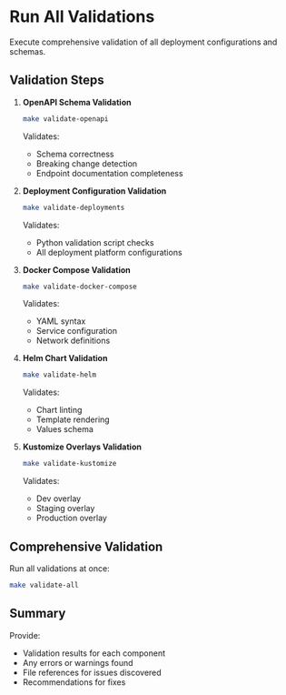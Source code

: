 # Run All Validations

Execute comprehensive validation of all deployment configurations and schemas.

## Validation Steps

1. **OpenAPI Schema Validation**
   ```bash
   make validate-openapi
   ```
   Validates:
   - Schema correctness
   - Breaking change detection
   - Endpoint documentation completeness

2. **Deployment Configuration Validation**
   ```bash
   make validate-deployments
   ```
   Validates:
   - Python validation script checks
   - All deployment platform configurations

3. **Docker Compose Validation**
   ```bash
   make validate-docker-compose
   ```
   Validates:
   - YAML syntax
   - Service configuration
   - Network definitions

4. **Helm Chart Validation**
   ```bash
   make validate-helm
   ```
   Validates:
   - Chart linting
   - Template rendering
   - Values schema

5. **Kustomize Overlays Validation**
   ```bash
   make validate-kustomize
   ```
   Validates:
   - Dev overlay
   - Staging overlay
   - Production overlay

## Comprehensive Validation

Run all validations at once:
```bash
make validate-all
```

## Summary

Provide:
- Validation results for each component
- Any errors or warnings found
- File references for issues discovered
- Recommendations for fixes
